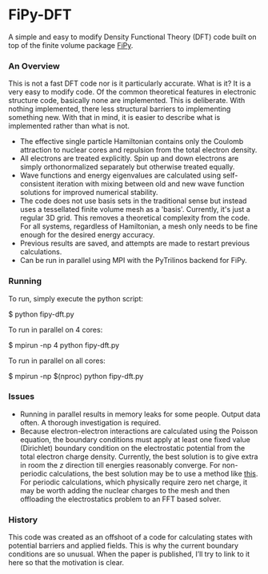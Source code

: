 # FiPy-DFT 

A simple and easy to modify Density Functional Theory (DFT) code built on top of the finite volume package [FiPy](http://www.ctcms.nist.gov/fipy/).

### An Overview ###

This is not a fast DFT code nor is it particularly accurate. What is it? It is a very easy to modify code. Of the common theoretical features in electronic structure code, basically none are implemented. This is deliberate. With nothing implemented, there less structural barriers to implementing something new. With that in mind, it is easier to describe what is implemented rather than what is not.

* The effective single particle Hamiltonian contains only the Coulomb attraction to nuclear cores and repulsion from the total electron density.
* All electrons are treated explicitly. Spin up and down electrons are simply orthonormalized separately but otherwise treated equally. 
* Wave functions and energy eigenvalues are calculated using self-consistent iteration with mixing between old and new wave function solutions for improved  numerical stability. 
* The code does not use basis sets in the traditional sense but instead uses a tessellated finite volume mesh as a 'basis'. Currently, it's just a regular 3D grid. This removes a theoretical complexity from the code. For all systems, regardless of Hamiltonian, a mesh only needs to be fine enough for the desired energy accuracy. 
* Previous results are saved, and attempts are made to restart previous calculations.
* Can be run in parallel using MPI with the PyTrilinos backend for FiPy.

### Running ###

To run, simply execute the python script:

   $ python fipy-dft.py
   
To run in parallel on 4 cores:
  
   $ mpirun -np 4 python fipy-dft.py

To run in parallel on all cores:

   $ mpirun -np $(nproc) python fipy-dft.py

### Issues ###

* Running in parallel results in memory leaks for some people. Output data often. A thorough investigation is required. 
* Because electron-electron interactions are calculated using the Poisson equation, the boundary conditions must apply at least one fixed value (Dirichlet) boundary condition on the electrostatic potential from the total electron charge density. Currently, the best solution is to give extra in room the *z* direction till energies reasonably converge. For non-periodic calculations, the best solution may be to use a method like [this](http://cseweb.ucsd.edu/groups/hpcl/scg/papers/2005/hpsec05-scalable-poisson.pdf). For periodic calculations, which physically require zero net charge, it may be worth adding the nuclear charges to the mesh and then offloading the electrostatics problem to an FFT based solver. 

### History ###

This code was created as an offshoot of a code for calculating states with potential barriers and applied fields. This is why the current boundary conditions are so unusual. When the paper is published, I’ll try to link to it here so that the motivation is clear.
